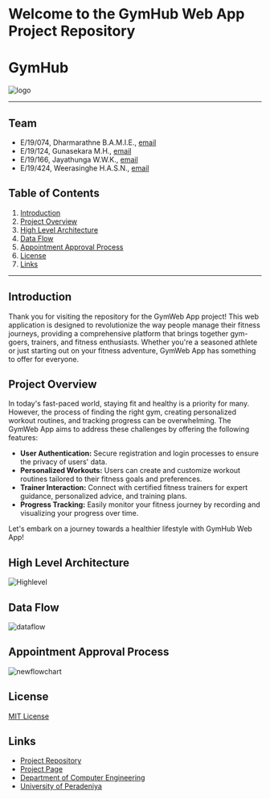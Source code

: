 # Welcome to the GymHub Web App Project Repository

# GymHub
![logo](https://github.com/cepdnaclk/e19-CO227-A-Simple-Web-or-Mobile-Application-For-A-Gym/assets/111074993/f1c64a2a-440f-41b6-b325-4cd0a99105ce)

---

<!-- 
This is a sample image, to show how to add images to your page. To learn more options, please refer [this](https://projects.ce.pdn.ac.lk/docs/faq/how-to-add-an-image/)

![Sample Image](./images/sample.png)
 -->

## Team
-  E/19/074, Dharmarathne B.A.M.I.E., [email](mailto:e19074@eng.pdn.ac.lk)
-  E/19/124, Gunasekara M.H., [email](mailto:e19124@eng.pdn.ac.lk)
-  E/19/166, Jayathunga W.W.K., [email](mailto:e19166@eng.pdn.ac.lk)
-  E/19/424, Weerasinghe H.A.S.N., [email](mailto:e19424@eng.pdn.ac.lk)

## Table of Contents
1. [Introduction](#introduction)
2. [Project Overview](#project_overview)
3. [High Level Architecture](#high_level_architecture)
4. [Data Flow](#data_flow)
5. [Appointment Approval Process](#appointment_approval_process)
6. [License](#license)
7. [Links](#links)

---

## Introduction

Thank you for visiting the repository for the GymWeb App project! This web application is designed to revolutionize the way people manage their fitness journeys, providing a comprehensive platform that brings together gym-goers, trainers, and fitness enthusiasts. Whether you're a seasoned athlete or just starting out on your fitness adventure, GymWeb App has something to offer for everyone.

## Project Overview

In today's fast-paced world, staying fit and healthy is a priority for many. However, the process of finding the right gym, creating personalized workout routines, and tracking progress can be overwhelming. The GymWeb App aims to address these challenges by offering the following features:

- **User Authentication:** Secure registration and login processes to ensure the privacy of users' data.
- **Personalized Workouts:** Users can create and customize workout routines tailored to their fitness goals and preferences.
- **Trainer Interaction:** Connect with certified fitness trainers for expert guidance, personalized advice, and training plans.
- **Progress Tracking:** Easily monitor your fitness journey by recording and visualizing your progress over time.

Let's embark on a journey towards a healthier lifestyle with GymHub Web App!

## High Level Architecture

![Highlevel](https://github.com/cepdnaclk/e19-CO227-A-Simple-Web-or-Mobile-Application-For-A-Gym/assets/111074993/172a1df1-b934-4932-ad49-db9fa5c29f0c)

## Data Flow

![dataflow](https://github.com/cepdnaclk/e19-CO227-A-Simple-Web-or-Mobile-Application-For-A-Gym/assets/111074993/4e081c93-1a5b-493a-9518-78baea39bd5b)

## Appointment Approval Process

![newflowchart](https://github.com/cepdnaclk/e19-CO227-A-Simple-Web-or-Mobile-Application-For-A-Gym/assets/111074993/6d16ed03-adba-46c5-8c0f-dc75f0b34e8e)

## License
[MIT License](LICENSE)

## Links

- [Project Repository](https://github.com/cepdnaclk/e19-CO227-A-Simple-Web-or-Mobile-Application-For-A-Gym)
- [Project Page](https://cepdnaclk.github.io/e19-CO227-A-Simple-Web-or-Mobile-Application-For-A-Gym/)
- [Department of Computer Engineering](http://www.ce.pdn.ac.lk/)
- [University of Peradeniya](https://eng.pdn.ac.lk/)


[//]: # (Please refer this to learn more about Markdown syntax)
[//]: # (https://github.com/adam-p/markdown-here/wiki/Markdown-Cheatsheet)
